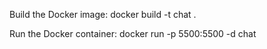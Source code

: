 Build the Docker image:
docker build -t chat .


Run the Docker container:
docker run -p 5500:5500 -d chat
